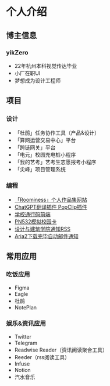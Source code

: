 # 个人介绍

## 博主信息

### yikZero

- 22年杭州本科视觉传达毕业
- 小厂在职UI
- 梦想成为设计工程师


## 项目

### 设计

- 「杜鹃」任务协作工具（产品&设计）
- 「算网运营交易中心」平台
- 「跨链网关」平台
- 「电元」校园充电桩小程序
- 「我的艺考」艺考生志愿报考小程序
- 「尖峰」项目管理系统

### 编程

- [「Roominess」个人作品集网站](https://github.com/yikZero/Roominess)
- [ChatGPT翻译插件 PopClip插件](https://github.com/yikZero/ChatGPT-Translate-PopClip-Extension)
- [学校通行码前端](https://github.com/yikZero/zjut-passcode)
- [PN532模拟校园卡](https://www.yikzero.com/archives/609/)
- [设计与建筑学院通知RSS](https://docs.rsshub.app/university.html#zhe-jiang-gong-ye-da-xue-she-ji-yu-jian-zhu-xue-yuan)
- [Aria2下载完毕自动邮件通知](https://www.yikzero.com/archives/172/)

## 常用应用

### 吃饭应用

- Figma
- Eagle
- 杜鹃
- NotePlan

### 娱乐&资讯应用

- Twitter
- Telegram
- Readwise Reader（资讯阅读聚合工具）
- Reeder（rss阅读工具）
- Infuse
- Notion
- 汽水音乐